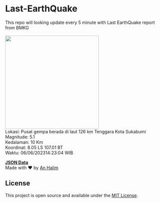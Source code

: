 # Last-EarthQuake
This repo will looking update every 5 minute with Last EarthQuake report from BMKG
<br>
<br>
<img src="https://static.bmkg.go.id/20230606142304.mmi.jpg" width="300"/>
<br>
Lokasi: Pusat gempa berada di laut 126 km Tenggara Kota Sukabumi <br>
Magnitude: 5.1 <br>
Kedalaman: 10 Km <br>
Koordinat: 8.05 LS 107.01 BT <br>
Waktu: 06/06/202314:23:04 WIB <br>

<a href="./data/data.json">**JSON Data**</a>
<br>
Made with ❤️ by <a href="https://github.com/an-halim">An Halim</a>
## License

This project is open source and available under the [MIT License](LICENSE).
